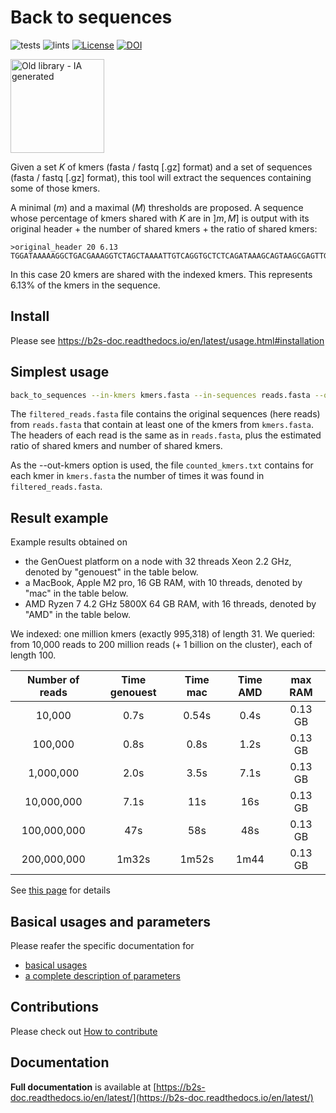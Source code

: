 # Back to sequences

![tests](https://github.com/pierrepeterlongo/back_to_sequences/workflows/tests/badge.svg)
![lints](https://github.com/pierrepeterlongo/back_to_sequences/workflows/lints/badge.svg)
[![License](http://img.shields.io/:license-affero-blue.svg)](http://www.gnu.org/licenses/agpl-3.0.en.html)
[![DOI](https://joss.theoj.org/papers/10.21105/joss.07066/status.svg)](https://doi.org/10.21105/joss.07066)

<img src="k2s.jpg" alt="Old library - IA generated" width="150" height="150">


Given a set $K$ of kmers (fasta / fastq [.gz] format) and a set of sequences  (fasta / fastq [.gz] format), this tool will extract the sequences containing some of those kmers.

A minimal ($m$) and a maximal ($M$) thresholds are proposed. A sequence whose percentage of kmers shared with $K$ are in $]m, M]$ is output with its original header + the number of shared kmers + the ratio of shared kmers:
```
>original_header 20 6.13
TGGATAAAAAGGCTGACGAAAGGTCTAGCTAAAATTGTCAGGTGCTCTCAGATAAAGCAGTAAGCGAGTTGGTGTTCGCTGAGCGTCGACTAGGCAACGTTAAAGCTATTTTAGGC...
```
In this case 20 kmers are shared with the indexed kmers. This represents 6.13% of the kmers in the sequence.

## Install
Please see https://b2s-doc.readthedocs.io/en/latest/usage.html#installation

## Simplest usage
```bash
back_to_sequences --in-kmers kmers.fasta --in-sequences reads.fasta --out-sequences filtered_reads.fasta  --out-kmers counted_kmers.txt
```
The `filtered_reads.fasta` file contains the original sequences (here reads) from `reads.fasta` that contain at least one of the kmers from `kmers.fasta`. The headers of each read is the same as in `reads.fasta`, plus the estimated ratio of shared kmers and number of shared kmers.

As the --out-kmers option is used, the file `counted_kmers.txt` contains for each kmer in `kmers.fasta` the number of times it was found in `filtered_reads.fasta`.

## Result example

Example results obtained on 
* the GenOuest platform on a node with 32 threads Xeon 2.2 GHz, denoted by "genouest" in the table below.
* a MacBook, Apple M2 pro, 16 GB RAM, with 10 threads, denoted by "mac" in the table below.
* AMD Ryzen 7 4.2 GHz 5800X 64 GB RAM,  with 16 threads, denoted by "AMD" in the table below.

We indexed: one million kmers (exactly 995,318) of length 31.
We queried: from 10,000 reads to 200 million reads (+ 1 billion on the cluster), each of length 100.

| Number of reads | Time genouest | Time mac | Time AMD | max RAM |
|:---------------:|:-------------:|:--------:|:--------:|:-------:|
| 10,000          | 0.7s          | 0.54s    | 0.4s     | 0.13 GB |
| 100,000         | 0.8s          | 0.8s     | 1.2s     | 0.13 GB |
| 1,000,000       | 2.0s          | 3.5s     | 7.1s     | 0.13 GB |
| 10,000,000      | 7.1s          | 11s      | 16s      | 0.13 GB |
| 100,000,000     | 47s           | 58s      | 48s      | 0.13 GB |
| 200,000,000     | 1m32s         | 1m52s    | 1m44     | 0.13 GB |

See [this page](https://b2s-doc.readthedocs.io/en/latest/results.html) for details

## Basical usages and parameters
Please reafer the specific documentation for
* [basical usages](https://b2s-doc.readthedocs.io/en/latest/use%20cases.html)
* [a complete description of parameters](https://b2s-doc.readthedocs.io/en/latest/usage.html#back-to-sequences-parameters)


## Contributions
Please check out [How to contribute](CONTRIBUTING.md)


## Documentation
**Full documentation** is available at [https://b2s-doc.readthedocs.io/en/latest/](https://b2s-doc.readthedocs.io/en/latest/)
